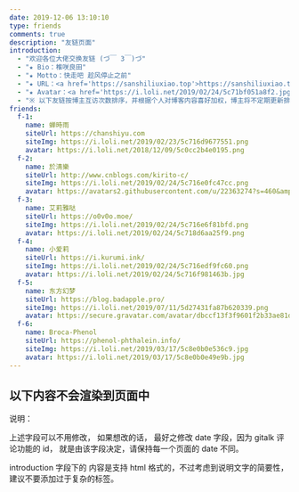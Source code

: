 ```yaml
---
date: 2019-12-06 13:10:10
type: friends
comments: true
description: "友链页面"
introduction:
  - "欢迎各位大佬交换友链 (づ￣ 3￣)づ"
  - "★ Bio：椎咲良田"
  - "★ Motto：快走吧 趁风停止之前"
  - "★ URL：<a href='https://sanshiliuxiao.top'>https://sanshiliuxiao.top</a>"
  - "★ Avatar：<a href='https://i.loli.net/2019/02/24/5c71bf051a8f2.jpg' target='_blank'>点击获取</a>"
  - "※ 以下友链按博主互访次数排序，并根据个人对博客内容喜好加权，博主将不定期更新排序并过滤阵亡名单。"
friends:
  f-1:
    name: 蝉時雨
    siteUrl: https://chanshiyu.com
    siteImg: https://i.loli.net/2019/02/23/5c716d9677551.png
    avatar: https://i.loli.net/2018/12/09/5c0cc2b4e0195.png
  f-2:
    name: 於清樂
    siteUrl: http://www.cnblogs.com/kirito-c/
    siteImg: https://i.loli.net/2019/02/24/5c716e0fc47cc.png
    avatar: https://avatars2.githubusercontent.com/u/22363274?s=460&amp;v=4
  f-3:
    name: 艾莉雅哒
    siteUrl: https://o0v0o.moe/
    siteImg: https://i.loli.net/2019/02/24/5c716e6f81bfd.png
    avatar: https://i.loli.net/2019/02/24/5c718d6aa25f9.png
  f-4:
    name: 小爱莉
    siteUrl: https://i.kurumi.ink/
    siteImg: https://i.loli.net/2019/02/24/5c716edf9fc60.png
    avatar: https://i.loli.net/2019/02/24/5c716f981463b.jpg
  f-5:
    name: 东方幻梦
    siteUrl: https://blog.badapple.pro/
    siteImg: https://i.loli.net/2019/07/11/5d27431fa87b620339.png
    avatar: https://secure.gravatar.com/avatar/dbccf13f3f9601f2b33ae81ddf6444ae?s=640
  f-6:
    name: Broca-Phenol
    siteUrl: https://phenol-phthalein.info/
    siteImg: https://i.loli.net/2019/03/17/5c8e0b0e536c9.jpg
    avatar: https://i.loli.net/2019/03/17/5c8e0b0e49e9b.jpg
---
```



## 以下内容不会渲染到页面中

说明：

上述字段可以不用修改， 如果想改的话， 最好之修改 date 字段，因为 gitalk 评论功能的 id， 就是由该字段决定，请保持每一个页面的 date 不同。


introduction 字段下的 内容是支持 html 格式的，不过考虑到说明文字的简要性，建议不要添加过于复杂的标签。